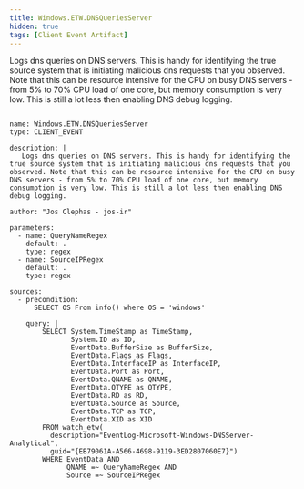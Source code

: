 ```yaml
---
title: Windows.ETW.DNSQueriesServer
hidden: true
tags: [Client Event Artifact]
---
```


Logs dns queries on DNS servers. This is handy for identifying the true source system that is initiating malicious dns requests that you observed. Note that this can be resource intensive for the CPU on busy DNS servers - from 5% to 70% CPU load of one core, but memory consumption is very low. This is still a lot less then enabling DNS debug logging.


<pre><code class="language-yaml">
name: Windows.ETW.DNSQueriesServer
type: CLIENT_EVENT

description: |
   Logs dns queries on DNS servers. This is handy for identifying the true source system that is initiating malicious dns requests that you observed. Note that this can be resource intensive for the CPU on busy DNS servers - from 5% to 70% CPU load of one core, but memory consumption is very low. This is still a lot less then enabling DNS debug logging.

author: "Jos Clephas - jos-ir"

parameters:
  - name: QueryNameRegex
    default: .
    type: regex
  - name: SourceIPRegex
    default: .
    type: regex

sources:
  - precondition:
      SELECT OS From info() where OS = 'windows'

    query: |
        SELECT System.TimeStamp as TimeStamp,
               System.ID as ID,
               EventData.BufferSize as BufferSize,
               EventData.Flags as Flags,
               EventData.InterfaceIP as InterfaceIP,
               EventData.Port as Port,
               EventData.QNAME as QNAME,
               EventData.QTYPE as QTYPE,
               EventData.RD as RD,
               EventData.Source as Source,
               EventData.TCP as TCP,
               EventData.XID as XID
        FROM watch_etw(
          description="EventLog-Microsoft-Windows-DNSServer-Analytical",
          guid="{EB79061A-A566-4698-9119-3ED2807060E7}")
        WHERE EventData AND
              QNAME =~ QueryNameRegex AND
              Source =~ SourceIPRegex

</code></pre>


